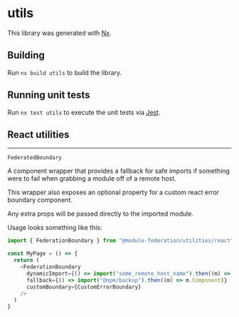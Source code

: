 # utils

This library was generated with [Nx](https://nx.dev).

## Building

Run `nx build utils` to build the library.

## Running unit tests

Run `nx test utils` to execute the unit tests via [Jest](https://jestjs.io).

## React utilities
---
`FederatedBoundary`

A component wrapper that provides a fallback for safe imports if something were to fail when grabbing a module off of a remote host.

This wrapper also exposes an optional property for a custom react error boundary component.

Any extra props will be passed directly to the imported module.

Usage looks something like this:
```js
import { FederationBoundary } from "@module-federation/utilities/react";

const MyPage = () => {
  return (
    <FederationBoundary
      dynamicImport={() => import("some_remote_host_name").then((m) => m.Component)}
      fallback={() => import("@npm/backup").then((m) => m.Component)}
      customBoundary={CustomErrorBoundary}
    />
  )
}
```